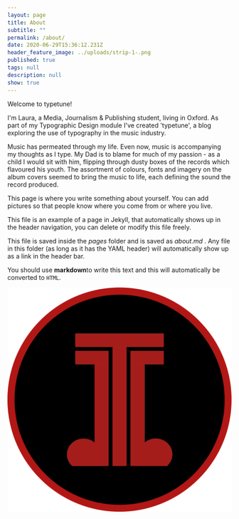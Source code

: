 ```yaml
---
layout: page
title: About
subtitle: ""
permalink: /about/
date: 2020-06-29T15:36:12.231Z
header_feature_image: ../uploads/strip-1-.png
published: true
tags: null
description: null
show: true
---
```

Welcome to typetune!

I'm Laura, a Media, Journalism & Publishing student, living in Oxford. As part of my Typographic Design module I've created 'typetune', a blog exploring the use of typography in the music industry. 

Music has permeated through my life. Even now, music is accompanying my thoughts as I type. My Dad is to blame for much of my passion - as a child I would sit with him, flipping through dusty boxes of the records which flavoured his youth. The assortment of colours, fonts and imagery on the album covers seemed to bring the music to life, each defining the sound the record produced.       
 




This page is where you write something about yourself. You can add pictures so that people know where you come from or where you live.

This file is an example of a page in Jekyll, that automatically shows up in the header navigation, you can delete or modify this file freely.

This file is saved inside the *pages* folder and is saved as *about.md* . Any file in this folder (as long as it has  the YAML header) will automatically show up as a link in the header bar.

You should use **markdown**to write this text and this will automatically be converted to `HTML`.

![](../uploads/logo-2.png)